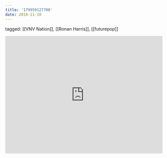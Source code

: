 ```yaml
---
title: '179959127700'
date: 2018-11-10
---
```

tagged: [[VNV Nation]], [[Ronan Harris]], [[futurepop]]
<iframe allow="accelerometer; autoplay; clipboard-write; encrypted-media; gyroscope; picture-in-picture" allowfullscreen="" frameborder="0" height="375" id="youtube_iframe" src="https://www.youtube.com/embed/VeMAxFWnaAc?feature=oembed&amp;enablejsapi=1&amp;origin=https://safe.txmblr.com&amp;wmode=opaque" width="500"></iframe>